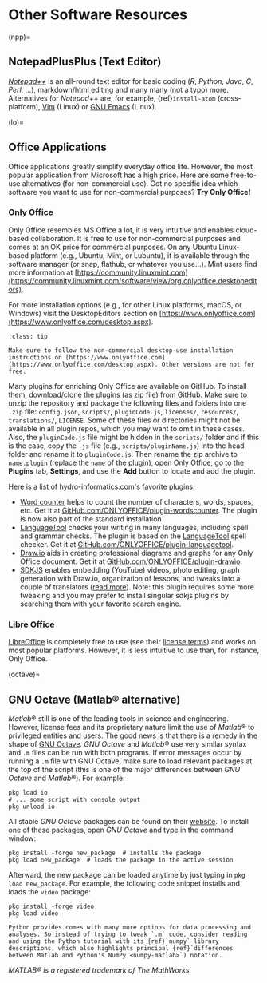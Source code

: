 # Other Software Resources

(npp)=
## NotepadPlusPlus (Text Editor)
[*Notepad++*](https://notepad-plus-plus.org/) is an all-round text editor for basic coding (*R*, *Python*, *Java*, *C*, *Perl*, ...), markdown/html editing and many many (not a typo) more. Alternatives for *Notepad++* are, for example, {ref}`install-atom` (cross-platform), [Vim](https://www.vim.org/) (Linux) or [GNU Emacs](https://www.gnu.org/software/emacs/) (Linux).

(lo)=
## Office Applications

Office applications greatly simplify everyday office life. However, the most popular application from Microsoft has a high price. Here are some free-to-use alternatives (for non-commercial use). Got no specific idea which software you want to use for non-commercial purposes? **Try Only Office!**

### Only Office

Only Office resembles MS Office a lot, it is very intuitive and enables cloud-based collaboration. It is free to use for non-commercial purposes and comes at an OK price for commercial purposes. On any Ubuntu Linux-based platform (e.g., Ubuntu, Mint, or Lubuntu), it is available through the software manager (or snap, flathub, or whatever you use...). Mint users find more information at [https://community.linuxmint.com](https://community.linuxmint.com/software/view/org.onlyoffice.desktopeditors).

For more installation options (e.g., for other Linux platforms, macOS, or Windows) visit the DesktopEditors section on [https://www.onlyoffice.com](https://www.onlyoffice.com/desktop.aspx).

```{admonition} Look for DesktopEditors to use Only Office for free
:class: tip

Make sure to follow the non-commercial desktop-use installation instructions on [https://www.onlyoffice.com](https://www.onlyoffice.com/desktop.aspx). Other versions are not for free.
```

Many plugins for enriching Only Office are available on GitHub. To install them, download/clone the plugins (as zip file) from GitHub. Make sure to unzip the repository and package the following files and folders into one `.zip` file: `config.json`, `scripts/`, `pluginCode.js`, `licenses/`, `resources/`, `translations/`, `LICENSE`. Some of these files or directories might not be available in all plugin repos, which you may want to omit in these cases. Also, the `pluginCode.js` file might be hidden in the `scripts/` folder and if this is the case, copy the `.js` file (e.g., `scripts/pluginName.js`) into the head folder and rename it to `pluginCode.js`. Then rename the zip archive to `name.plugin` (replace the `name` of the plugin), open Only Office, go to the **Plugins** tab, **Settings**, and use the **Add** button to locate and add the plugin.


Here is a list of hydro-informatics.com's favorite plugins:

* [Word counter](https://www.onlyoffice.com/en/app-directory/word-counter) helps to count the number of characters, words, spaces, etc. Get it at [GitHub.com/ONLYOFFICE/plugin-wordscounter](https://github.com/ONLYOFFICE/plugin-wordscounter). The plugin is now also part of the standard installation
* [LanguageTool](https://www.onlyoffice.com/app-directory/languagetool) checks your writing in many languages, including spell and grammar checks. The plugin is based on the [LanguageTool](https://languagetool.org/) spell checker. Get it at [GitHub.com/ONLYOFFICE/plugin-languagetool](https://github.com/ONLYOFFICE/plugin-languagetool).
* [Draw.io](https://www.onlyoffice.com/blog/2022/03/onlyoffice-integrates-draw-io/) aids in creating professional diagrams and graphs for any Only Office document. Get it at [GitHub.com/ONLYOFFICE/plugin-drawio](https://github.com/ONLYOFFICE/plugin-drawio).
* [SDKJS](https://github.com/ONLYOFFICE/sdkjs-plugins) enables embedding (YouTube) videos, photo editing, graph generation with Draw.io, organization of lessons, and tweaks into a couple of translators ([read more](https://www.onlyoffice.com/blog/2022/08/best-onlyoffice-plugins-for-online-educators/)). Note: this plugin requires some more tweaking and you may prefer to install singular sdkjs plugins by searching them with your favorite search engine.


### Libre Office

[LibreOffice][libreoffice] is completely free to use (see their [license terms](https://www.libreoffice.org/about-us/licenses)) and works on most popular platforms. However, it is less intuitive to use than, for instance, Only Office.

(octave)=
## GNU Octave (Matlab&reg; alternative)
*Matlab*&reg; still is one of the leading tools in science and engineering. However, license fees and its proprietary nature limit the use of *Matlab*&reg; to privileged entities and users. The good news is that there is a remedy in the shape of [GNU Octave](https://www.gnu.org/software/octave/). *GNU Octave* and *Matlab*&reg; use very similar syntax and `.m` files can be run with both programs.
If error messages occur by running a `.m` file with GNU Octave, make sure to load relevant packages at the top of the script (this is one of the major differences between *GNU Octave* and *Matlab*&reg;). For example:

```
pkg load io
# ... some script with console output
pkg unload io
```

All stable *GNU Octave* packages can be found on their [website](https://octave.sourceforge.io/packages.php). To install one of these packages, open *GNU Octave* and type in the command window:

```
pkg install -forge new_package  # installs the package
pkg load new_package  # loads the package in the active session
```

 Afterward, the new package can be loaded anytime by just typing in `pkg load new_package`. For example, the following code snippet installs and loads the `video` package:

 ```
pkg install -forge video
pkg load video
```

```{tip}
Python provides comes with many more options for data processing and analyses. So instead of trying to tweak `.m` code, consider reading and using the Python tutorial with its {ref}`numpy` library descriptions, which also highlights principal {ref}`differences between Matlab and Python's NumPy <numpy-matlab>`) notation.
```


*MATLAB&reg; is a registered trademark of The MathWorks.*

[libreoffice]: https://www.libreoffice.org/

